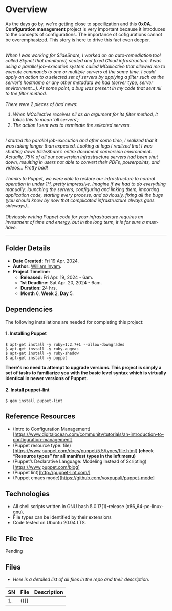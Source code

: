 # Overview #

As the days go by, we're getting close to specilization and this **0x0A. Configuration management** project is very important because it introduces to the concepts of configurations. The importance of cofigurations cannot be overemphasized. This story is here to drive this fact even deeper.<br/><br/>

*When I was working for SlideShare, I worked on an auto-remediation tool called Skynet that monitored, scaled and fixed Cloud infrastructure. I was using a parallel job-execution system called MCollective that allowed me to execute commands to one or multiple servers at the same time. I could apply an action to a selected set of servers by applying a filter such as the server’s hostname or any other metadata we had (server type, server environment…). At some point, a bug was present in my code that sent nil to the filter method.<br/><br/>There were 2 pieces of bad news:<ol><li>When MCollective receives *nil* as an argument for its filter method, it takes this to mean ‘all servers’;</li><li>The action I sent was to terminate the selected servers.</li></ol><br/>I started the parallel job-execution and after some time, I realized that it was taking longer than expected. Looking at logs I realized that I was shutting down SlideShare’s entire document conversion environment. Actually, 75% of all our conversion infrastructure servers had been shut down, resulting in users not able to convert their PDFs, powerpoints, and videos… Pretty bad!<br/><br/>Thanks to Puppet, we were able to restore our infrastructure to normal operation in under 1H, pretty impressive. Imagine if we had to do everything manually: launching the servers, configuring and linking them, importing application code, starting every process, and obviously, fixing all the bugs (you should know by now that complicated infrastructure always goes sideways)…<br/><br/>Obviously writing Puppet code for your infrastructure requires an investment of time and energy, but in the long term, it is for sure a must-have.*

<hr/>

## Folder Details ###
- **Date Created:** Fri 19 Apr. 2024.
- **Author:** [William Inyam](https.//github.com/thecypherzen).
- **Project Timeline:**
  - **Released:** Fri Apr. 19, 2024 - 6am.
  - **1st Deadline:** Sat Apr. 20, 2024 - 6am.
  - **Duration:** 24 hrs.
  - **Month** 6, **Week** 2, **Day** 5.



## Dependencies ##
The following installations are needed for completing this project:

#### 1. Installing Puppet ####
```
$ apt-get install -y ruby=1:2.7+1 --allow-downgrades
$ apt-get install -y ruby-augeas
$ apt-get install -y ruby-shadow
$ apt-get install -y puppet

```
**There's no need to attempt to upgrade versions. This project is simply a set of tasks to familiarize you with the basic level syntax which is virtually identical in newer versions of Puppet.**

#### 2. Install puppet-lint ####
```
$ gem install puppet-lint
```

## Reference Resources
- (Intro to Configuration Management)[https://www.digitalocean.com/community/tutorials/an-introduction-to-configuration-management]
- (Puppet resource type: file)[https://www.puppet.com/docs/puppet/5.5/types/file.html] **(check “Resource types” for all manifest types in the left menu)**
- (Puppet’s Declarative Language: Modeling Instead of Scripting)[https://www.puppet.com/blog]
- (Puppet lint)[http://puppet-lint.com/]
- (Puppet emacs mode)[https://github.com/voxpupuli/puppet-mode]


## Technologies ##
- All shell scripts written in GNU bash 5.0.17(1)-release (x86_64-pc-linux-gnu).
- File types can be identified by their extensions
- Code tested on Ubuntu 20.04 LTS.

## File Tree ##
Pending


## Files ###
- *Here is a detailed list of all files in the repo and their description*.

| SN | File | Description                                   |
|----|------|-----------------------------------------------|
| 1. | ()[] |  |

